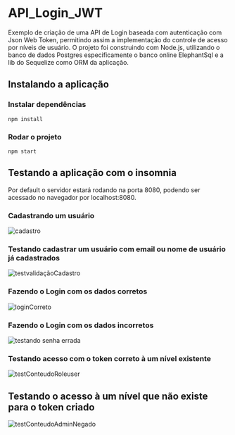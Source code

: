 # API_Login_JWT

Exemplo de criação de uma API de Login baseada com autenticação com Json Web Token, permitindo assim a implementação do controle de acesso por níveis de usuário. O projeto foi construindo com Node.js, utilizando o banco de dados Postgres especificamente o banco online ElephantSql e a lib do Sequelize como ORM da aplicação.

## Instalando a aplicação 

### Instalar dependências

```
npm install
```

### Rodar o projeto 

```
npm start
```

## Testando a aplicação com o insomnia

Por default o servidor estará rodando na porta 8080, podendo ser acessado no navegador por localhost:8080.

### Cadastrando um usuário

![cadastro](https://user-images.githubusercontent.com/35776840/206335424-ca115415-0b27-4823-80cd-bbbbcdd0c7e7.png)

### Testando cadastrar um usuário com email ou nome de usuário já cadastrados

![testvalidaçãoCadastro](https://user-images.githubusercontent.com/35776840/206335437-2a47d837-430a-4af1-9417-15288ef2af05.png)

### Fazendo o Login com os dados corretos

![loginCorreto](https://user-images.githubusercontent.com/35776840/206335456-0a761b87-2542-40ff-8ead-8ecaa6bd3c9f.png)

### Fazendo o Login com os dados incorretos

![testando senha errada](https://user-images.githubusercontent.com/35776840/206335474-63ab43c0-a218-462e-ab49-151b3ae93acc.png)

### Testando acesso com o token correto à um nível existente

![testConteudoRoleuser](https://user-images.githubusercontent.com/35776840/206335493-a97ef5b1-db79-4d89-a0ab-ad03e353cd4c.png)

## Testando o acesso à um nível que não existe para o token criado 

![testConteudoAdminNegado](https://user-images.githubusercontent.com/35776840/206335503-14c16d1f-bcd4-4778-a482-4d01f6463f60.png)

